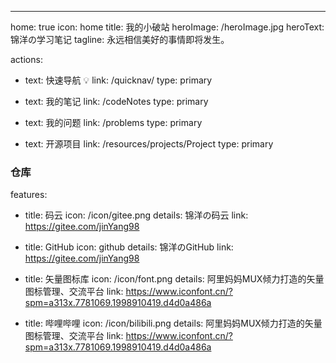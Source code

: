 ---
home: true
icon: home
title: 我的小破站
heroImage: /heroImage.jpg
heroText: 锦洋の学习笔记
tagline: 永远相信美好的事情即将发生。

actions:
  - text: 快速导航 💡
    link: /quicknav/
    type: primary
    
  - text: 我的笔记
    link: /codeNotes
    type: primary
  
  - text: 我的问题
    link: /problems
    type: primary
    
  - text: 开源项目
    link: /resources/projects/Project
    type: primary

### 仓库 ###

features:
  - title: 码云
    icon: /icon/gitee.png
    details: 锦洋の码云
    link: https://gitee.com/jinYang98

  - title: GitHub
    icon: github
    details: 锦洋のGitHub
    link: https://gitee.com/jinYang98
    
  - title: 矢量图标库
    icon: /icon/font.png
    details: 阿里妈妈MUX倾力打造的矢量图标管理、交流平台
    link: https://www.iconfont.cn/?spm=a313x.7781069.1998910419.d4d0a486a    
    
  - title: 哔哩哔哩
    icon: /icon/bilibili.png
    details: 阿里妈妈MUX倾力打造的矢量图标管理、交流平台
    link: https://www.iconfont.cn/?spm=a313x.7781069.1998910419.d4d0a486a
    





